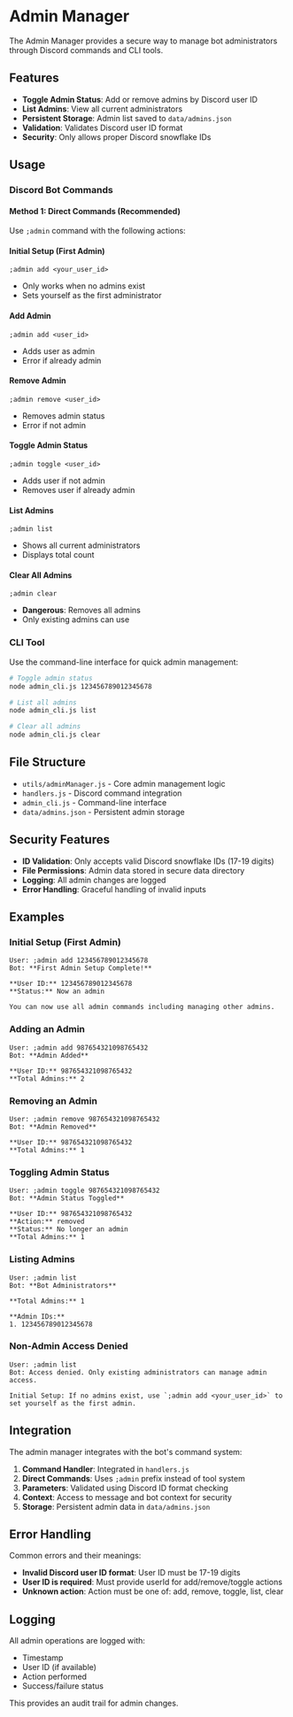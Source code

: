 # Admin Manager

The Admin Manager provides a secure way to manage bot administrators through Discord commands and CLI tools.

## Features

- **Toggle Admin Status**: Add or remove admins by Discord user ID
- **List Admins**: View all current administrators
- **Persistent Storage**: Admin list saved to `data/admins.json`
- **Validation**: Validates Discord user ID format
- **Security**: Only allows proper Discord snowflake IDs

## Usage

### Discord Bot Commands

#### Method 1: Direct Commands (Recommended)
Use `;admin` command with the following actions:

#### Initial Setup (First Admin)
```
;admin add <your_user_id>
```
- Only works when no admins exist
- Sets yourself as the first administrator

#### Add Admin
```
;admin add <user_id>
```
- Adds user as admin
- Error if already admin

#### Remove Admin
```
;admin remove <user_id>
```
- Removes admin status
- Error if not admin

#### Toggle Admin Status
```
;admin toggle <user_id>
```
- Adds user if not admin
- Removes user if already admin

#### List Admins
```
;admin list
```
- Shows all current administrators
- Displays total count

#### Clear All Admins
```
;admin clear
```
- **Dangerous**: Removes all admins
- Only existing admins can use



### CLI Tool

Use the command-line interface for quick admin management:

```bash
# Toggle admin status
node admin_cli.js 123456789012345678

# List all admins
node admin_cli.js list

# Clear all admins
node admin_cli.js clear
```

## File Structure

- `utils/adminManager.js` - Core admin management logic
- `handlers.js` - Discord command integration
- `admin_cli.js` - Command-line interface
- `data/admins.json` - Persistent admin storage

## Security Features

- **ID Validation**: Only accepts valid Discord snowflake IDs (17-19 digits)
- **File Permissions**: Admin data stored in secure data directory
- **Logging**: All admin changes are logged
- **Error Handling**: Graceful handling of invalid inputs

## Examples

### Initial Setup (First Admin)
```
User: ;admin add 123456789012345678
Bot: **First Admin Setup Complete!**

**User ID:** 123456789012345678
**Status:** Now an admin

You can now use all admin commands including managing other admins.
```

### Adding an Admin
```
User: ;admin add 987654321098765432
Bot: **Admin Added**

**User ID:** 987654321098765432
**Total Admins:** 2
```

### Removing an Admin
```
User: ;admin remove 987654321098765432
Bot: **Admin Removed**

**User ID:** 987654321098765432
**Total Admins:** 1
```

### Toggling Admin Status
```
User: ;admin toggle 987654321098765432
Bot: **Admin Status Toggled**

**User ID:** 987654321098765432
**Action:** removed
**Status:** No longer an admin
**Total Admins:** 1
```

### Listing Admins
```
User: ;admin list
Bot: **Bot Administrators**

**Total Admins:** 1

**Admin IDs:**
1. 123456789012345678
```

### Non-Admin Access Denied
```
User: ;admin list
Bot: Access denied. Only existing administrators can manage admin access.

Initial Setup: If no admins exist, use `;admin add <your_user_id>` to set yourself as the first admin.
```

## Integration

The admin manager integrates with the bot's command system:

1. **Command Handler**: Integrated in `handlers.js`
2. **Direct Commands**: Uses `;admin` prefix instead of tool system
3. **Parameters**: Validated using Discord ID format checking
4. **Context**: Access to message and bot context for security
5. **Storage**: Persistent admin data in `data/admins.json`

## Error Handling

Common errors and their meanings:

- **Invalid Discord user ID format**: User ID must be 17-19 digits
- **User ID is required**: Must provide userId for add/remove/toggle actions
- **Unknown action**: Action must be one of: add, remove, toggle, list, clear

## Logging

All admin operations are logged with:
- Timestamp
- User ID (if available)
- Action performed
- Success/failure status

This provides an audit trail for admin changes.